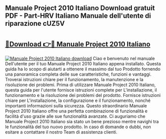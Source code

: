 ## Manuale Project 2010 Italiano Download gratuit PDF - Part-HRV Italiano Manuale dell'utente di riparazione cUZ5V

# <h2><a href="http://dfbbax.blite.top/?on=Manuale+Project+2010+Italiano">🔗Download 👉🔴 Manuale Project 2010 Italiano</a></h2>

[![Manuale Project 2010 Italiano download](https://i.imgur.com/lujVjoI.png)](http://dfbbax.blite.top/?on=Manuale+Project+2010+Italiano)
Ciao e benvenuto nel manuale Dell'utente per il tuo Manuale Project 2010 Italiano appena installato. Questa guida ha lo scopo di aiutarti a ottenere il massimo dal tuo Prodotto fornendo una panoramica completa delle sue caratteristiche, funzioni e vantaggi. Troverai istruzioni chiare per il funzionamento, la manutenzione e la risoluzione dei problemi. Prima di utilizzare Manuale Project 2010 Italiano, questa guida per l'utente fornisce istruzioni complete per L'installazione, il funzionamento e la risoluzione dei problemi del prodotto. Fornisce istruzioni chiare per L'installazione, la configurazione e il funzionamento, nonché importanti informazioni sulla sicurezza. Questo straordinario Manuale Project 2010 Italiano offre una perfetta combinazione di funzionalità e facilità d'uso grazie alle sue funzionalità avanzate. Ci auguriamo che Manuale Project 2010 Italiano sia stato un bene prezioso mentre navighi tra le funzionalità del tuo nuovo prodotto. In caso di domande o dubbi, non esitare a contattare il nostro Team di assistenza clienti.
